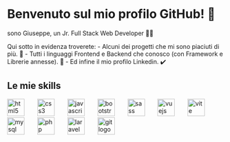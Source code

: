 # Benvenuto sul mio profilo GitHub! 👻

<div>
  <p>
    sono Giuseppe, un Jr. Full Stack Web Developer 👨‍💻
  </p>
</div>
Qui sotto in evidenza troverete:
- Alcuni dei progetti che mi sono piaciuti di più. 🚧
- Tutti i linguaggi Frontend e Backend che conosco (con Framework e Librerie annesse). 👾
- Ed infine il mio profilo Linkedin. ✔️

## Le mie skills

<div align="left">
  <img src="https://skillicons.dev/icons?i=html" height="40" alt="html5 logo"  />
  <img width="22" />
  <img src="https://skillicons.dev/icons?i=css" height="40" alt="css3 logo"  />
  <img width="22" />
  <img src="https://skillicons.dev/icons?i=js" height="40" alt="javascript logo"  />
  <img width="22" />
  <img src="https://skillicons.dev/icons?i=bootstrap" height="40" alt="bootstrap logo"  />
  <img width="22" />
  <img src="https://skillicons.dev/icons?i=sass" height="40" alt="sass logo"  />
  <img width="22" />
  <img src="https://skillicons.dev/icons?i=vue" height="40" alt="vuejs logo"  />
  <img width="22" />
  <img src="https://skillicons.dev/icons?i=vite" height="40" alt="vite logo"  />
  <img width="22" />
  <img src="https://skillicons.dev/icons?i=mysql" height="40" alt="mysql logo"  />
  <img width="22" />
  <img src="https://skillicons.dev/icons?i=php" height="40" alt="php logo"  />
  <img width="22" />
  <img src="https://skillicons.dev/icons?i=laravel" height="40" alt="laravel logo"  />
  <img width="22" />
  <img src="https://skillicons.dev/icons?i=git" height="40" alt="git logo"  />
</div>
